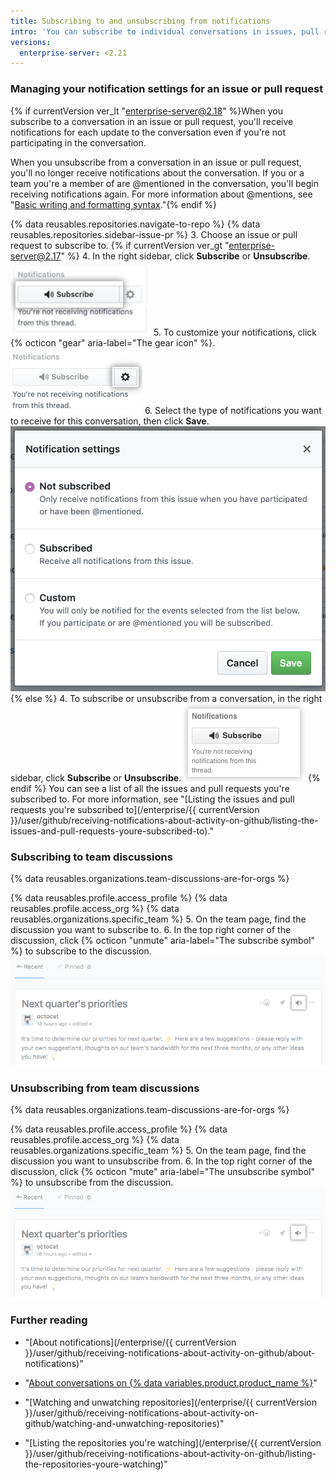 ```yaml
---
title: Subscribing to and unsubscribing from notifications
intro: 'You can subscribe to individual conversations in issues, pull requests, and team discussions, even if you''re not watching the repository or a member of the team where the conversation is occurring. If you''re no longer interested in a conversation, you can unsubscribe or customize the types of notifications you receive.'
versions:
  enterprise-server: <2.21
---
```


### Managing your notification settings for an issue or pull request

{% if currentVersion ver_lt "enterprise-server@2.18" %}When you subscribe to a conversation in an issue or pull request, you'll receive notifications for each update to the conversation even if you're not participating in the conversation.

When you unsubscribe from a conversation in an issue or pull request, you'll no longer receive notifications about the conversation. If you or a team you're a member of are @mentioned in the conversation, you'll begin receiving notifications again. For more information about @mentions, see "[Basic writing and formatting syntax](/articles/basic-writing-and-formatting-syntax/#mentioning-people-and-teams)."{% endif %}

{% data reusables.repositories.navigate-to-repo %}
{% data reusables.repositories.sidebar-issue-pr %}
3. Choose an issue or pull request to subscribe to.
{% if currentVersion ver_gt "enterprise-server@2.17" %}
4. In the right sidebar, click **Subscribe** or **Unsubscribe**.
   ![Conversation Subscribe button](/assets/images/help/notifications/subscribe_button_with_gear.png)
5. To customize your notifications, click {% octicon "gear" aria-label="The gear icon" %}.
   ![Gear button next to Conversation Subscribe](/assets/images/help/notifications/subscribe_button_with_gear_chosen.png)
6. Select the type of notifications you want to receive for this conversation, then click **Save**.
   ![Conversation Subscribe options list](/assets/images/help/notifications/subscribe_options.png)
{% else %}
4. To subscribe or unsubscribe from a conversation, in the right sidebar, click **Subscribe** or **Unsubscribe**.
   ![Conversation Subscribe button](/assets/images/help/notifications/subscribe_button.png)
{% endif %}
You can see a list of all the issues and pull requests you're subscribed to. For more information, see "[Listing the issues and pull requests you're subscribed to](/enterprise/{{ currentVersion }}/user/github/receiving-notifications-about-activity-on-github/listing-the-issues-and-pull-requests-youre-subscribed-to)."

### Subscribing to team discussions

{% data reusables.organizations.team-discussions-are-for-orgs %}

{% data reusables.profile.access_profile %}
{% data reusables.profile.access_org %}
{% data reusables.organizations.specific_team %}
5. On the team page, find the discussion you want to subscribe to.
6. In the top right corner of the discussion, click {% octicon "unmute" aria-label="The subscribe symbol" %} to subscribe to the discussion.
   ![Team discussion Subscribe button](/assets/images/help/notifications/team-discussion-subscribe-button.png)

### Unsubscribing from team discussions

{% data reusables.organizations.team-discussions-are-for-orgs %}

{% data reusables.profile.access_profile %}
{% data reusables.profile.access_org %}
{% data reusables.organizations.specific_team %}
5. On the team page, find the discussion you want to unsubscribe from.
6. In the top right corner of the discussion, click {% octicon "mute" aria-label="The unsubscribe symbol" %} to unsubscribe from the discussion.
   ![Team discussion Subscribe button](/assets/images/help/notifications/team-discussion-unsubscribe-button.png)

### Further reading

- "[About notifications](/enterprise/{{ currentVersion }}/user/github/receiving-notifications-about-activity-on-github/about-notifications)"
- "[About conversations on {% data variables.product.product_name %}](/articles/about-conversations-on-github)"
- "[Watching and unwatching repositories](/enterprise/{{ currentVersion }}/user/github/receiving-notifications-about-activity-on-github/watching-and-unwatching-repositories)"

- "[Listing the repositories you're watching](/enterprise/{{ currentVersion }}/user/github/receiving-notifications-about-activity-on-github/listing-the-repositories-youre-watching)"

